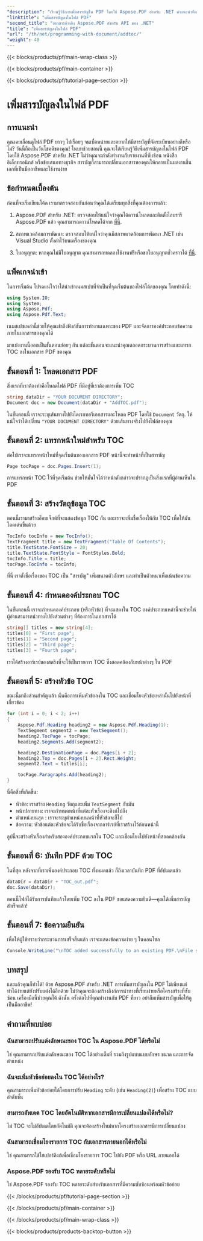 ```yaml
---
"description": "เรียนรู้วิธีการเพิ่มสารบัญใน PDF โดยใช้ Aspose.PDF สำหรับ .NET คำแนะนำทีละขั้นตอนนี้จะทำให้กระบวนการง่ายขึ้นและช่วยให้การนำทางภายในเอกสารของคุณง่ายดาย"
"linktitle": "เพิ่มสารบัญลงในไฟล์ PDF"
"second_title": "เอกสารอ้างอิง Aspose.PDF สำหรับ API ของ .NET"
"title": "เพิ่มสารบัญลงในไฟล์ PDF"
"url": "/th/net/programming-with-document/addtoc/"
"weight": 40
---
```


{{< blocks/products/pf/main-wrap-class >}}

{{< blocks/products/pf/main-container >}}

{{< blocks/products/pf/tutorial-page-section >}}

# เพิ่มสารบัญลงในไฟล์ PDF

## การแนะนำ

คุณเคยเลื่อนดูไฟล์ PDF ยาวๆ ไปเรื่อยๆ จนเบื่อหน่ายและอยากให้มีสารบัญที่จัดระเบียบอย่างดีหรือไม่? วันนี้ถือเป็นวันโชคดีของคุณ! ในบทช่วยสอนนี้ คุณจะได้เรียนรู้วิธีเพิ่มสารบัญลงในไฟล์ PDF โดยใช้ Aspose.PDF สำหรับ .NET ไม่ว่าคุณจะกำลังทำงานกับรายงานที่ซับซ้อน หนังสืออิเล็กทรอนิกส์ หรือข้อเสนอทางธุรกิจ สารบัญก็สามารถเปลี่ยนเอกสารของคุณให้กลายเป็นผลงานชิ้นเอกที่เป็นมืออาชีพและใช้งานง่าย

## ข้อกำหนดเบื้องต้น

ก่อนที่จะเริ่มเขียนโค้ด เรามาตรวจสอบกันก่อนว่าคุณได้เตรียมทุกสิ่งที่คุณต้องการแล้ว:

1. Aspose.PDF สำหรับ .NET: ตรวจสอบให้แน่ใจว่าคุณได้ดาวน์โหลดและติดตั้งไลบรารี Aspose.PDF แล้ว คุณสามารถดาวน์โหลดได้จาก [ที่นี่](https://releases-aspose.com/pdf/net/).
   
2. สภาพแวดล้อมการพัฒนา: ตรวจสอบให้แน่ใจว่าคุณมีสภาพแวดล้อมการพัฒนา .NET เช่น Visual Studio ตั้งค่าไว้บนเครื่องของคุณ

3. ใบอนุญาต: หากคุณไม่มีใบอนุญาต คุณสามารถทดลองใช้งานฟรีหรือขอใบอนุญาตชั่วคราวได้ [ที่นี่](https://purchase-aspose.com/temporary-license/).

## แพ็คเกจนำเข้า

ในการเริ่มต้น โปรดแน่ใจว่าได้นำเข้าเนมสเปซที่จำเป็นที่จุดเริ่มต้นของไฟล์โค้ดของคุณ โดยทำดังนี้:

```csharp
using System.IO;
using System;
using Aspose.Pdf;
using Aspose.Pdf.Text;
```

เนมสเปซเหล่านี้ช่วยให้คุณเข้าถึงฟังก์ชันการทำงานเฉพาะของ PDF และจัดการองค์ประกอบข้อความภายในเอกสารของคุณได้

มาแบ่งงานนี้ออกเป็นขั้นตอนย่อยๆ กัน แต่ละขั้นตอนจะแนะนำคุณตลอดกระบวนการสร้างและแทรก TOC ลงในเอกสาร PDF ของคุณ

## ขั้นตอนที่ 1: โหลดเอกสาร PDF

สิ่งแรกที่เราต้องทำคือโหลดไฟล์ PDF ที่มีอยู่ที่เราต้องการเพิ่ม TOC

```csharp
string dataDir = "YOUR DOCUMENT DIRECTORY";
Document doc = new Document(dataDir + "AddTOC.pdf");
```

ในขั้นตอนนี้ เราจะระบุเส้นทางไปยังไดเรกทอรีเอกสารและโหลด PDF โดยใช้ `Document` วัตถุ. ให้แน่ใจว่าได้เปลี่ยน `"YOUR DOCUMENT DIRECTORY"` ด้วยเส้นทางจริงไปยังไฟล์ของคุณ

## ขั้นตอนที่ 2: แทรกหน้าใหม่สำหรับ TOC

ต่อไปเราจะแทรกหน้าใหม่ที่จุดเริ่มต้นของเอกสาร PDF หน้านี้จะทำหน้าที่เป็นสารบัญ

```csharp
Page tocPage = doc.Pages.Insert(1);
```

การแทรกหน้า TOC ไว้ที่จุดเริ่มต้น ช่วยให้มั่นใจได้ว่าหน้าดังกล่าวจะปรากฏเป็นสิ่งแรกที่ผู้อ่านเห็นใน PDF

## ขั้นตอนที่ 3: สร้างวัตถุข้อมูล TOC

ตอนนี้เรามาสร้างอ็อบเจ็กต์ที่จะแสดงข้อมูล TOC กัน และเราจะเพิ่มชื่อเรื่องให้กับ TOC เพื่อให้มันโดดเด่นขึ้นด้วย

```csharp
TocInfo tocInfo = new TocInfo();
TextFragment title = new TextFragment("Table Of Contents");
title.TextState.FontSize = 20;
title.TextState.FontStyle = FontStyles.Bold;
tocInfo.Title = title;
tocPage.TocInfo = tocInfo;
```

ที่นี่ เราตั้งชื่อเรื่องของ TOC เป็น "สารบัญ" เพิ่มขนาดตัวอักษร และทำเป็นตัวหนาเพื่อเน้นข้อความ

## ขั้นตอนที่ 4: กำหนดองค์ประกอบ TOC

ในขั้นตอนนี้ เราจะกำหนดองค์ประกอบ (หรือหัวข้อ) ที่จะแสดงใน TOC องค์ประกอบเหล่านี้จะช่วยให้ผู้อ่านสามารถนำทางไปยังส่วนต่างๆ ที่ต้องการในเอกสารได้

```csharp
string[] titles = new string[4];
titles[0] = "First page";
titles[1] = "Second page";
titles[2] = "Third page";
titles[3] = "Fourth page";
```

เราได้สร้างอาร์เรย์ของสตริงที่จะใช้เป็นรายการ TOC ซึ่งสอดคล้องกับหน้าต่างๆ ใน PDF

## ขั้นตอนที่ 5: สร้างหัวข้อ TOC

ขณะนี้มาถึงส่วนสำคัญแล้ว นั่นคือการเพิ่มหัวข้อลงใน TOC และเชื่อมโยงหัวข้อเหล่านั้นไปยังหน้าที่เกี่ยวข้อง

```csharp
for (int i = 0; i < 2; i++)
{
    Aspose.Pdf.Heading heading2 = new Aspose.Pdf.Heading(1);
    TextSegment segment2 = new TextSegment();
    heading2.TocPage = tocPage;
    heading2.Segments.Add(segment2);

    heading2.DestinationPage = doc.Pages[i + 2];
    heading2.Top = doc.Pages[i + 2].Rect.Height;
    segment2.Text = titles[i];

    tocPage.Paragraphs.Add(heading2);
}
```

นี่คือสิ่งที่เกิดขึ้น:
- หัวข้อ: เราสร้าง `Heading` วัตถุและเพิ่ม `TextSegment` กับมัน
- หน้าปลายทาง: เราจะกำหนดหน้าที่แต่ละหัวเรื่องจะลิงก์ไปถึง
- ตำแหน่งบนสุด : เราจะระบุตำแหน่งบนหน้าที่หัวข้อจะชี้ไป
- ข้อความ: หัวข้อแต่ละหัวข้อจะได้รับชื่อเรื่องจากอาร์เรย์ที่เราสร้างไว้ก่อนหน้านี้

ลูปนี้จะสร้างหัวเรื่องสำหรับสององค์ประกอบแรกใน TOC และเชื่อมโยงไปยังหน้าที่สอดคล้องกัน

## ขั้นตอนที่ 6: บันทึก PDF ด้วย TOC

ในที่สุด หลังจากที่เราเพิ่มองค์ประกอบ TOC ทั้งหมดแล้ว ก็ถึงเวลาบันทึก PDF ที่อัปเดตแล้ว

```csharp
dataDir = dataDir + "TOC_out.pdf";
doc.Save(dataDir);
```

ตอนนี้ไฟล์ได้รับการบันทึกแล้วโดยเพิ่ม TOC ลงใน PDF ขอแสดงความยินดี—คุณได้เพิ่มสารบัญสำเร็จแล้ว!

## ขั้นตอนที่ 7: ข้อความยืนยัน

เพื่อให้ผู้ใช้ทราบว่ากระบวนการเสร็จสิ้นแล้ว เราจะแสดงข้อความง่าย ๆ ในคอนโซล

```csharp
Console.WriteLine("\nTOC added successfully to an existing PDF.\nFile saved at " + dataDir);
```

## บทสรุป

และแล้วคุณก็ทำได้! ด้วย Aspose.PDF สำหรับ .NET การเพิ่มสารบัญลงใน PDF ไม่เพียงแต่ทำได้ง่ายแต่ยังปรับแต่งได้อีกด้วย ไม่ว่าคุณจะต้องสร้างลิงก์การนำทางที่เรียบง่ายหรือโครงสร้างที่ซับซ้อน เครื่องมือนี้ช่วยคุณได้ ดังนั้น ครั้งต่อไปที่คุณทำงานกับ PDF ที่ยาว อย่าลืมเพิ่มสารบัญเพื่อให้ดูเป็นมืออาชีพ!

## คำถามที่พบบ่อย

### ฉันสามารถปรับแต่งลักษณะของ TOC ใน Aspose.PDF ได้หรือไม่  
ใช่ คุณสามารถปรับแต่งลักษณะของ TOC ได้อย่างเต็มที่ รวมถึงรูปแบบแบบอักษร ขนาด และการจัดตำแหน่ง

### ฉันจะเพิ่มหัวข้อย่อยลงใน TOC ได้อย่างไร?  
คุณสามารถเพิ่มหัวข้อย่อยได้โดยการปรับ `Heading` ระดับ (เช่น `Heading(2)`) เพื่อสร้าง TOC แบบลำดับชั้น

### สามารถอัพเดต TOC โดยอัตโนมัติหากเอกสารมีการเปลี่ยนแปลงได้หรือไม่?  
ไม่ TOC จะไม่อัปเดตโดยอัตโนมัติ คุณจะต้องสร้างใหม่หากโครงสร้างเอกสารมีการเปลี่ยนแปลง

### ฉันสามารถเชื่อมโยงรายการ TOC กับเอกสารภายนอกได้หรือไม่  
ใช่ คุณสามารถใช้ไฮเปอร์ลิงก์เพื่อเชื่อมโยงรายการ TOC ไปยัง PDF หรือ URL ภายนอกได้

### Aspose.PDF รองรับ TOC หลายระดับหรือไม่  
ใช่ Aspose.PDF รองรับ TOC หลายระดับสำหรับเอกสารที่มีความซับซ้อนพร้อมหัวข้อย่อย

{{< /blocks/products/pf/tutorial-page-section >}}

{{< /blocks/products/pf/main-container >}}

{{< /blocks/products/pf/main-wrap-class >}}

{{< blocks/products/products-backtop-button >}}